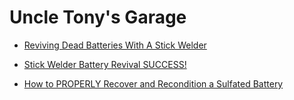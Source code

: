 # Uncle Tony's Garage
- [Reviving Dead Batteries With A Stick Welder](https://youtu.be/8CxFpIoKwy0)
- [Stick Welder Battery Revival SUCCESS!](https://youtu.be/rM5nl2ajCdk)

- [How to PROPERLY Recover and Recondition a Sulfated Battery](https://youtu.be/6x-JfckAt20)
